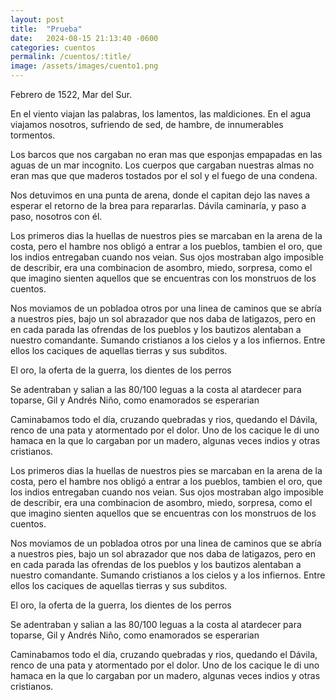 ```yaml
---
layout: post
title:  "Prueba"
date:   2024-08-15 21:13:40 -0600
categories: cuentos
permalink: /cuentos/:title/
image: /assets/images/cuento1.png
---
```


Febrero de 1522, Mar del Sur.

En el viento viajan las palabras, los lamentos, las maldiciones. En el agua viajamos nosotros, sufriendo de sed, de hambre, de innumerables tormentos.

Los barcos que nos cargaban no eran mas que esponjas empapadas en las aguas de un mar incognito. Los cuerpos que cargaban nuestras almas no eran mas que que maderos tostados por el sol y el fuego de una condena.

Nos detuvimos en una punta de arena, donde el capitan dejo las naves a esperar el retorno de la brea para repararlas. Dávila caminaría, y paso a paso, nosotros con él.

Los primeros dias la huellas de nuestros pies se marcaban en la arena de la costa, pero el hambre nos obligó a entrar a los pueblos, tambien el oro, que los indios entregaban cuando nos veian. Sus ojos mostraban algo imposible de describir, era una combinacion de asombro, miedo, sorpresa, como el que imagino sienten aquellos que se encuentras con los monstruos de los cuentos.

Nos moviamos de un pobladoa otros por una linea de caminos que se abría a nuestros pies, bajo un sol abrazador que nos daba de latigazos, pero en en cada parada las ofrendas de los pueblos y los bautizos alentaban a nuestro comandante. Sumando cristianos a los cielos y a los infiernos.  Entre ellos los caciques de aquellas tierras y sus subditos.

El oro, la oferta de la guerra, los dientes de los perros

Se adentraban y salian a las 80/100 leguas a la costa al atardecer para toparse, Gil y Andrés Niño, como enamorados se esperarian

Caminabamos todo el día, cruzando quebradas y rios, quedando el Dávila, renco de una pata y atormentado por el dolor. Uno de los cacique le di uno hamaca en la que lo cargaban por un madero, algunas veces indios y otras cristianos.

Los primeros dias la huellas de nuestros pies se marcaban en la arena de la costa, pero el hambre nos obligó a entrar a los pueblos, tambien el oro, que los indios entregaban cuando nos veian. Sus ojos mostraban algo imposible de describir, era una combinacion de asombro, miedo, sorpresa, como el que imagino sienten aquellos que se encuentras con los monstruos de los cuentos.

Nos moviamos de un pobladoa otros por una linea de caminos que se abría a nuestros pies, bajo un sol abrazador que nos daba de latigazos, pero en en cada parada las ofrendas de los pueblos y los bautizos alentaban a nuestro comandante. Sumando cristianos a los cielos y a los infiernos.  Entre ellos los caciques de aquellas tierras y sus subditos.

El oro, la oferta de la guerra, los dientes de los perros

Se adentraban y salian a las 80/100 leguas a la costa al atardecer para toparse, Gil y Andrés Niño, como enamorados se esperarian

Caminabamos todo el día, cruzando quebradas y rios, quedando el Dávila, renco de una pata y atormentado por el dolor. Uno de los cacique le di uno hamaca en la que lo cargaban por un madero, algunas veces indios y otras cristianos.